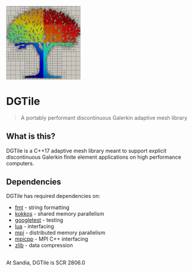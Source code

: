 <img src="logo.png" width="200">

# DGTile
> A portably performant discontinuous Galerkin adaptive mesh library

## What is this?

DGTile is a C++17 adaptive mesh library meant to support explicit
discontinuous Galerkin finite element applications on high performance
computers.

## Dependencies

DGTile has required dependencies on:

  * [fmt](https://github.com/fmtlib/fmt) - string formatting
  * [kokkos](https://github.com/kokkos/kokkos) - shared memory parallelism
  * [googletest](https://github.com/google/googletest) - testing
  * [lua](https://gitlab.com/codelibre/lua/lua-cmake) - interfacing
  * [mpi](https://www.open-mpi.org/) - distributed memory parallelism
  * [mpicpp](https://github.com/sandialabs/mpicpp) - MPI C++ interfacing
  * [zlib](https://github.com/zlib-ng/zlib-ng) - data compression

##

At Sandia, DGTile is SCR 2806.0
